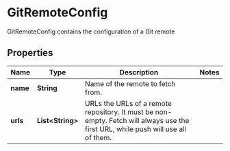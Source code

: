 

# GitRemoteConfig

GitRemoteConfig contains the configuration of a Git remote
## Properties

Name | Type | Description | Notes
------------ | ------------- | ------------- | -------------
**name** | **String** | Name of the remote to fetch from. | 
**urls** | **List&lt;String&gt;** | URLs the URLs of a remote repository. It must be non-empty. Fetch will always use the first URL, while push will use all of them. | 



